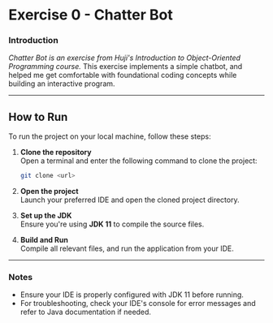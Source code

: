 # Exercise 0 - Chatter Bot

### Introduction

_Chatter Bot is an exercise from Huji's Introduction to Object-Oriented Programming course._
This exercise implements a simple chatbot, and helped me get comfortable with foundational coding concepts while building an interactive program.

---

## How to Run

To run the project on your local machine, follow these steps:

1. **Clone the repository**  
   Open a terminal and enter the following command to clone the project:
    ```bash
    git clone <url>
    ```

2. **Open the project**  
   Launch your preferred IDE and open the cloned project directory.

3. **Set up the JDK**  
   Ensure you're using **JDK 11** to compile the source files.

4. **Build and Run**  
   Compile all relevant files, and run the application from your IDE.

---

### Notes

- Ensure your IDE is properly configured with JDK 11 before running.
- For troubleshooting, check your IDE's console for error messages and refer to Java documentation if needed.
